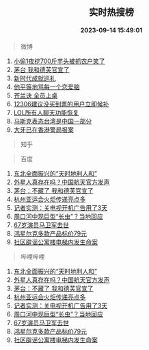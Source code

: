 <div align="center"><h2>实时热搜榜</h2><h4>2023-09-14 15:49:01</h4></div>

> 微博  

1. [小偷1夜挖700斤芋头被抓农户笑了](https://s.weibo.com/weibo?q=%23%E5%B0%8F%E5%81%B71%E5%A4%9C%E6%8C%96700%E6%96%A4%E8%8A%8B%E5%A4%B4%E8%A2%AB%E6%8A%93%E5%86%9C%E6%88%B7%E7%AC%91%E4%BA%86%23&t=31&band_rank=1&Refer=top)<br />
2. [茅台 我和德芙官宣了](https://s.weibo.com/weibo?q=%E8%8C%85%E5%8F%B0%20%E6%88%91%E5%92%8C%E5%BE%B7%E8%8A%99%E5%AE%98%E5%AE%A3%E4%BA%86&t=31&band_rank=2&Refer=top)<br />
3. [新时代成就巡礼](https://s.weibo.com/weibo?q=%23%E6%96%B0%E6%97%B6%E4%BB%A3%E6%88%90%E5%B0%B1%E5%B7%A1%E7%A4%BC%23&t=31&band_rank=3&Refer=top)<br />
4. [他平等地骂每一个恋爱脑](https://s.weibo.com/weibo?q=%E4%BB%96%E5%B9%B3%E7%AD%89%E5%9C%B0%E9%AA%82%E6%AF%8F%E4%B8%80%E4%B8%AA%E6%81%8B%E7%88%B1%E8%84%91&t=31&band_rank=4&Refer=top)<br />
5. [苍兰诀 全员上桌](https://s.weibo.com/weibo?q=%E8%8B%8D%E5%85%B0%E8%AF%80%20%E5%85%A8%E5%91%98%E4%B8%8A%E6%A1%8C&t=31&band_rank=5&Refer=top)<br />
6. [12306建议没买到票的用户立即候补](https://s.weibo.com/weibo?q=%2312306%E5%BB%BA%E8%AE%AE%E6%B2%A1%E4%B9%B0%E5%88%B0%E7%A5%A8%E7%9A%84%E7%94%A8%E6%88%B7%E7%AB%8B%E5%8D%B3%E5%80%99%E8%A1%A5%23&t=31&band_rank=6&Refer=top)<br />
7. [LOL所有人聊天功能恢复](https://s.weibo.com/weibo?q=%23LOL%E6%89%80%E6%9C%89%E4%BA%BA%E8%81%8A%E5%A4%A9%E5%8A%9F%E8%83%BD%E6%81%A2%E5%A4%8D%23&t=31&band_rank=7&Refer=top)<br />
8. [马斯克表态台湾是中国一部分](https://s.weibo.com/weibo?q=%23%E9%A9%AC%E6%96%AF%E5%85%8B%E8%A1%A8%E6%80%81%E5%8F%B0%E6%B9%BE%E6%98%AF%E4%B8%AD%E5%9B%BD%E4%B8%80%E9%83%A8%E5%88%86%23&t=31&band_rank=8&Refer=top)<br />
9. [大牙已在香港警局报案](https://s.weibo.com/weibo?q=%23%E5%A4%A7%E7%89%99%E5%B7%B2%E5%9C%A8%E9%A6%99%E6%B8%AF%E8%AD%A6%E5%B1%80%E6%8A%A5%E6%A1%88%23&t=31&band_rank=9&Refer=top)<br />

> 知乎  


> 百度  

1. [东北全面振兴的“天时地利人和”](https://www.baidu.com/s?wd=%E4%B8%9C%E5%8C%97%E5%85%A8%E9%9D%A2%E6%8C%AF%E5%85%B4%E7%9A%84%E2%80%9C%E5%A4%A9%E6%97%B6%E5%9C%B0%E5%88%A9%E4%BA%BA%E5%92%8C%E2%80%9D&sa=fyb_news&rsv_dl=fyb_news)<br />
2. [外星人真存在吗？中国航天官方发声](https://www.baidu.com/s?wd=%E5%A4%96%E6%98%9F%E4%BA%BA%E7%9C%9F%E5%AD%98%E5%9C%A8%E5%90%97%EF%BC%9F%E4%B8%AD%E5%9B%BD%E8%88%AA%E5%A4%A9%E5%AE%98%E6%96%B9%E5%8F%91%E5%A3%B0&sa=fyb_news&rsv_dl=fyb_news)<br />
3. [茅台：不藏了 我和德芙官宣了](https://www.baidu.com/s?wd=%E8%8C%85%E5%8F%B0%EF%BC%9A%E4%B8%8D%E8%97%8F%E4%BA%86+%E6%88%91%E5%92%8C%E5%BE%B7%E8%8A%99%E5%AE%98%E5%AE%A3%E4%BA%86&sa=fyb_news&rsv_dl=fyb_news)<br />
4. [杭州亚运会火炬传递亮点多](https://www.baidu.com/s?wd=%E6%9D%AD%E5%B7%9E%E4%BA%9A%E8%BF%90%E4%BC%9A%E7%81%AB%E7%82%AC%E4%BC%A0%E9%80%92%E4%BA%AE%E7%82%B9%E5%A4%9A&sa=fyb_news&rsv_dl=fyb_news)<br />
5. [记者实测：关电视开机广告用了3天](https://www.baidu.com/s?wd=%E8%AE%B0%E8%80%85%E5%AE%9E%E6%B5%8B%EF%BC%9A%E5%85%B3%E7%94%B5%E8%A7%86%E5%BC%80%E6%9C%BA%E5%B9%BF%E5%91%8A%E7%94%A8%E4%BA%863%E5%A4%A9&sa=fyb_news&rsv_dl=fyb_news)<br />
6. [周口河中现巨型“长虫”？当地回应](https://www.baidu.com/s?wd=%E5%91%A8%E5%8F%A3%E6%B2%B3%E4%B8%AD%E7%8E%B0%E5%B7%A8%E5%9E%8B%E2%80%9C%E9%95%BF%E8%99%AB%E2%80%9D%EF%BC%9F%E5%BD%93%E5%9C%B0%E5%9B%9E%E5%BA%94&sa=fyb_news&rsv_dl=fyb_news)<br />
7. [67岁演员马卫军去世](https://www.baidu.com/s?wd=67%E5%B2%81%E6%BC%94%E5%91%98%E9%A9%AC%E5%8D%AB%E5%86%9B%E5%8E%BB%E4%B8%96&sa=fyb_news&rsv_dl=fyb_news)<br />
8. [鸿星尔克多款产品标价79元](https://www.baidu.com/s?wd=%E9%B8%BF%E6%98%9F%E5%B0%94%E5%85%8B%E5%A4%9A%E6%AC%BE%E4%BA%A7%E5%93%81%E6%A0%87%E4%BB%B779%E5%85%83&sa=fyb_news&rsv_dl=fyb_news)<br />
9. [社区辟谣公寓楼电梯内发生命案](https://www.baidu.com/s?wd=%E7%A4%BE%E5%8C%BA%E8%BE%9F%E8%B0%A3%E5%85%AC%E5%AF%93%E6%A5%BC%E7%94%B5%E6%A2%AF%E5%86%85%E5%8F%91%E7%94%9F%E5%91%BD%E6%A1%88&sa=fyb_news&rsv_dl=fyb_news)<br />

> 哔哩哔哩  

1. [东北全面振兴的“天时地利人和”](https://www.baidu.com/s?wd=%E4%B8%9C%E5%8C%97%E5%85%A8%E9%9D%A2%E6%8C%AF%E5%85%B4%E7%9A%84%E2%80%9C%E5%A4%A9%E6%97%B6%E5%9C%B0%E5%88%A9%E4%BA%BA%E5%92%8C%E2%80%9D&sa=fyb_news&rsv_dl=fyb_news)<br />
2. [外星人真存在吗？中国航天官方发声](https://www.baidu.com/s?wd=%E5%A4%96%E6%98%9F%E4%BA%BA%E7%9C%9F%E5%AD%98%E5%9C%A8%E5%90%97%EF%BC%9F%E4%B8%AD%E5%9B%BD%E8%88%AA%E5%A4%A9%E5%AE%98%E6%96%B9%E5%8F%91%E5%A3%B0&sa=fyb_news&rsv_dl=fyb_news)<br />
3. [茅台：不藏了 我和德芙官宣了](https://www.baidu.com/s?wd=%E8%8C%85%E5%8F%B0%EF%BC%9A%E4%B8%8D%E8%97%8F%E4%BA%86+%E6%88%91%E5%92%8C%E5%BE%B7%E8%8A%99%E5%AE%98%E5%AE%A3%E4%BA%86&sa=fyb_news&rsv_dl=fyb_news)<br />
4. [杭州亚运会火炬传递亮点多](https://www.baidu.com/s?wd=%E6%9D%AD%E5%B7%9E%E4%BA%9A%E8%BF%90%E4%BC%9A%E7%81%AB%E7%82%AC%E4%BC%A0%E9%80%92%E4%BA%AE%E7%82%B9%E5%A4%9A&sa=fyb_news&rsv_dl=fyb_news)<br />
5. [记者实测：关电视开机广告用了3天](https://www.baidu.com/s?wd=%E8%AE%B0%E8%80%85%E5%AE%9E%E6%B5%8B%EF%BC%9A%E5%85%B3%E7%94%B5%E8%A7%86%E5%BC%80%E6%9C%BA%E5%B9%BF%E5%91%8A%E7%94%A8%E4%BA%863%E5%A4%A9&sa=fyb_news&rsv_dl=fyb_news)<br />
6. [周口河中现巨型“长虫”？当地回应](https://www.baidu.com/s?wd=%E5%91%A8%E5%8F%A3%E6%B2%B3%E4%B8%AD%E7%8E%B0%E5%B7%A8%E5%9E%8B%E2%80%9C%E9%95%BF%E8%99%AB%E2%80%9D%EF%BC%9F%E5%BD%93%E5%9C%B0%E5%9B%9E%E5%BA%94&sa=fyb_news&rsv_dl=fyb_news)<br />
7. [67岁演员马卫军去世](https://www.baidu.com/s?wd=67%E5%B2%81%E6%BC%94%E5%91%98%E9%A9%AC%E5%8D%AB%E5%86%9B%E5%8E%BB%E4%B8%96&sa=fyb_news&rsv_dl=fyb_news)<br />
8. [鸿星尔克多款产品标价79元](https://www.baidu.com/s?wd=%E9%B8%BF%E6%98%9F%E5%B0%94%E5%85%8B%E5%A4%9A%E6%AC%BE%E4%BA%A7%E5%93%81%E6%A0%87%E4%BB%B779%E5%85%83&sa=fyb_news&rsv_dl=fyb_news)<br />
9. [社区辟谣公寓楼电梯内发生命案](https://www.baidu.com/s?wd=%E7%A4%BE%E5%8C%BA%E8%BE%9F%E8%B0%A3%E5%85%AC%E5%AF%93%E6%A5%BC%E7%94%B5%E6%A2%AF%E5%86%85%E5%8F%91%E7%94%9F%E5%91%BD%E6%A1%88&sa=fyb_news&rsv_dl=fyb_news)<br />
